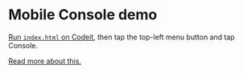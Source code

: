 # Mobile Console demo

[Run `index.html` on Codeit](https://cde.run/benhatsor/mobile-console-demo/index.html), then tap the top-left menu button and tap Console.

[Read more about this.](https://benhatsor.tumblr.com/post/725532788572487680/codeit-346)

